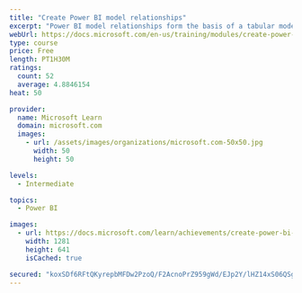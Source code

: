 ```yaml
---
title: "Create Power BI model relationships"
excerpt: "Power BI model relationships form the basis of a tabular model. Define Power BI model relationships, set up relationships, recognize DAX relationship functions, and describe relationship evaluation."
webUrl: https://docs.microsoft.com/en-us/training/modules/create-power-bi-model-relationships/
type: course
price: Free
length: PT1H30M
ratings:
  count: 52
  average: 4.8846154
heat: 50

provider:
  name: Microsoft Learn
  domain: microsoft.com
  images:
    - url: /assets/images/organizations/microsoft.com-50x50.jpg
      width: 50
      height: 50

levels:
  - Intermediate

topics:
  - Power BI

images:
  - url: https://docs.microsoft.com/learn/achievements/create-power-bi-model-relationships-social.png
    width: 1281
    height: 641
    isCached: true

secured: "koxSDf6RFtQKyrepbMFDw2PzoQ/F2AcnoPrZ959gWd/EJp2Y/lHZ14xS06QSgH9Qno0iCz6I9mgsMK6kJub7s72Hu1c/bOFXwpk3K3ld2MMz4Z4jxt9VefSL/VfOi8LIJ8APewN4ZH0+0/4SyGp3Xe5SBP6ysJ8jzU90gqZhn9n+VzyB5owiKQR2V+aClrvzbLH/F5wG8BaUoYnEmzUAy9P9zbUFodJHLHLVfoB1+fRdERu+wnwpFxUqBNyPIS81dAtIA1/vuS9BIt+B4nOwfl3xv81Qe9puYWaot95hUSbhjH+ZAqA4cJSVYHrMeCCi8DMKRUUUEyCpHNRzQe3cHzi0cofQlNhvIEDQ6LtIVW950b0X+hcZD789pSBeL1G+WnRNYrze6J6ZE/wKeay7pll/kkc3OkDrBK/XYDqQ3TM=;DYowLkpsUQOdL//P6X5n6A=="
---
```


